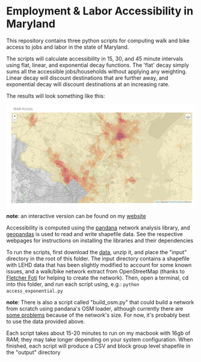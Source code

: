 # Employment & Labor Accessibility in Maryland

This repository contains three python scripts for computing walk and bike access
 to jobs and labor in the state of Maryland.

 The scripts will calculate accessibility in 15, 30, and 45 minute intervals using
 flat, linear, and exponential decay functions. The 'flat' decay simply sums
  all the accessible jobs/households without applying any weighting. Linear decay will discount
  destinations that are further away, and exponential decay
  will discount destinations at an increasing rate.

 The results will look something like this:

 <img src="walk_access.png" alt="Walk Accessibility" />

**note**: an interactive version can be found on my [website](http://knaaptime.com/maps/mdot/index.html)


 Accessibility is computed using the
 [pandana](http://synthicity.github.io/pandana/) network analysis library, and
  [geopandas](http://geopandas.org/) is used to read and write shapefile data.
  See the respective webpages for instructions on installing the libraries and their
   dependencies

To run the scripts, first download the [data](https://www.dropbox.com/s/y2zg1o5mwaluufb/md_accessibility_input.zip?dl=0),
 unzip it, and place the "input" directory in the root of this folder. The input
 directory contains a shapefile with LEHD data that has been slightly modified to
 account for some known issues, and a walk/bike network extract from OpenStreetMap (thanks to
   [Fletcher Foti](http://fletcherfoti.com/) for helping to create the network).
   Then, open a terminal, cd into this folder, and run each script using, e.g.:
    `python access_exponential.py`


**note**: There is also a script called "build_osm.py" that could build a network from
scratch using pandana's OSM loader, although currently there are [some problems](https://github.com/synthicity/pandana/issues/41)
 because of the network's size. For now, it's probably best to use the data provided above.  

Each script takes about 15-20 minutes to run on my macbook with 16gb of RAM; they may
take longer depending on your system configuration. When finished, each script will produce a
 CSV and block group level shapefile in the "output" directory
